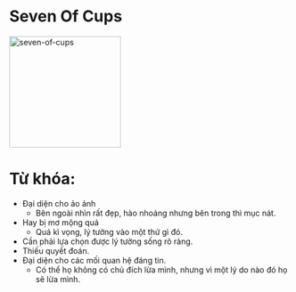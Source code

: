 # Seven Of Cups

<img style="width: 200px;" alt="seven-of-cups"
  src="https://www.alittlesparkofjoy.com/wp-content/uploads/2020/07/seven-of-cups-tarot-card.jpg">

**Từ khóa:**
===

* Đại diện cho ảo ảnh
  * Bên ngoài nhìn rất đẹp, hào nhoáng nhưng bên trong thì mục nát.
* Hay bị mơ mộng quá
  * Quá kì vọng, lý tưởng vào một thứ gì đó.
* Cần phải lựa chọn được lý tưởng sống rõ ràng.
* Thiếu quyết đoán.
* Đại diện cho các mối quan hệ đáng tin.
  * Có thể họ không có chủ đích lừa mình, nhưng vì một lý do nào đó họ sẽ lừa mình.
